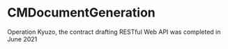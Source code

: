 # CMDocumentGeneration
Operation Kyuzo, the contract drafting RESTful Web API was completed in June 2021
